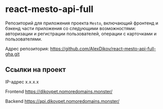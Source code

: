 # react-mesto-api-full
Репозиторий для приложения проекта `Mesto`, включающий фронтенд и бэкенд части приложения со следующими возможностями: авторизации и регистрации пользователей, операции с карточками и пользователями. 

Адрес репозитория: https://github.com/AlexDikov/react-mesto-api-full-gha.git

## Ссылки на проект

IP-адрес x.x.x.x

Frontend https://dikovpet.nomoredomains.monster/

Backend https://api.dikovpet.nomoredomains.monster/
